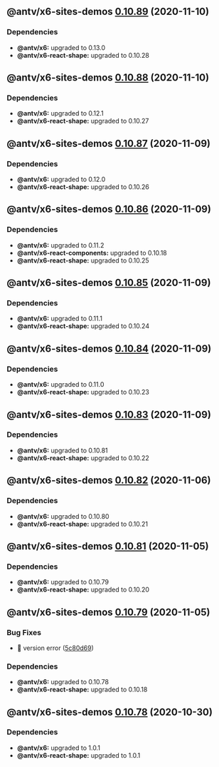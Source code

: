 ## @antv/x6-sites-demos [0.10.89](https://github.com/antvis/x6/compare/@antv/x6-sites-demos@0.10.88...@antv/x6-sites-demos@0.10.89) (2020-11-10)





### Dependencies

* **@antv/x6:** upgraded to 0.13.0
* **@antv/x6-react-shape:** upgraded to 0.10.28

## @antv/x6-sites-demos [0.10.88](https://github.com/antvis/x6/compare/@antv/x6-sites-demos@0.10.87...@antv/x6-sites-demos@0.10.88) (2020-11-10)





### Dependencies

* **@antv/x6:** upgraded to 0.12.1
* **@antv/x6-react-shape:** upgraded to 0.10.27

## @antv/x6-sites-demos [0.10.87](https://github.com/antvis/x6/compare/@antv/x6-sites-demos@0.10.86...@antv/x6-sites-demos@0.10.87) (2020-11-09)





### Dependencies

* **@antv/x6:** upgraded to 0.12.0
* **@antv/x6-react-shape:** upgraded to 0.10.26

## @antv/x6-sites-demos [0.10.86](https://github.com/antvis/x6/compare/@antv/x6-sites-demos@0.10.85...@antv/x6-sites-demos@0.10.86) (2020-11-09)





### Dependencies

* **@antv/x6:** upgraded to 0.11.2
* **@antv/x6-react-components:** upgraded to 0.10.18
* **@antv/x6-react-shape:** upgraded to 0.10.25

## @antv/x6-sites-demos [0.10.85](https://github.com/antvis/x6/compare/@antv/x6-sites-demos@0.10.84...@antv/x6-sites-demos@0.10.85) (2020-11-09)





### Dependencies

* **@antv/x6:** upgraded to 0.11.1
* **@antv/x6-react-shape:** upgraded to 0.10.24

## @antv/x6-sites-demos [0.10.84](https://github.com/antvis/x6/compare/@antv/x6-sites-demos@0.10.83...@antv/x6-sites-demos@0.10.84) (2020-11-09)





### Dependencies

* **@antv/x6:** upgraded to 0.11.0
* **@antv/x6-react-shape:** upgraded to 0.10.23

## @antv/x6-sites-demos [0.10.83](https://github.com/antvis/x6/compare/@antv/x6-sites-demos@0.10.82...@antv/x6-sites-demos@0.10.83) (2020-11-09)





### Dependencies

* **@antv/x6:** upgraded to 0.10.81
* **@antv/x6-react-shape:** upgraded to 0.10.22

## @antv/x6-sites-demos [0.10.82](https://github.com/antvis/x6/compare/@antv/x6-sites-demos@0.10.81...@antv/x6-sites-demos@0.10.82) (2020-11-06)





### Dependencies

* **@antv/x6:** upgraded to 0.10.80
* **@antv/x6-react-shape:** upgraded to 0.10.21

## @antv/x6-sites-demos [0.10.81](https://github.com/antvis/x6/compare/@antv/x6-sites-demos@0.10.80...@antv/x6-sites-demos@0.10.81) (2020-11-05)





### Dependencies

* **@antv/x6:** upgraded to 0.10.79
* **@antv/x6-react-shape:** upgraded to 0.10.20

## @antv/x6-sites-demos [0.10.79](https://github.com/antvis/x6/compare/@antv/x6-sites-demos@0.10.78...@antv/x6-sites-demos@0.10.79) (2020-11-05)


### Bug Fixes

* 🐛 version error ([5c80d69](https://github.com/antvis/x6/commit/5c80d69f66217e131176fce89b95d30bd47e3c4c))





### Dependencies

* **@antv/x6:** upgraded to 0.10.78
* **@antv/x6-react-shape:** upgraded to 0.10.18

## @antv/x6-sites-demos [0.10.78](https://github.com/antvis/x6/compare/@antv/x6-sites-demos@0.10.77...@antv/x6-sites-demos@0.10.78) (2020-10-30)





### Dependencies

* **@antv/x6:** upgraded to 1.0.1
* **@antv/x6-react-shape:** upgraded to 1.0.1
